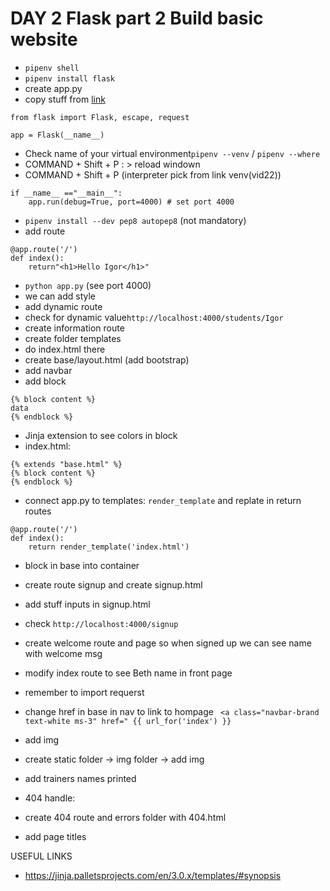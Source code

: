 # DAY 2 Flask part 2 Build basic website 

- `pipenv shell`
- `pipenv install flask`
- create app.py
- copy stuff from [link](https://palletsprojects.com/p/flask/)
```
from flask import Flask, escape, request

app = Flask(__name__)
```
- Check name of your virtual environment`pipenv --venv` / `pipenv --where`
- COMMAND + Shift + P : > reload windown
- COMMAND + Shift + P (interpreter pick from link venv(vid22))

```
if __name__ =="__main__":
    app.run(debug=True, port=4000) # set port 4000
```
- `pipenv install --dev pep8 autopep8` (not mandatory)
- add route
```
@app.route('/')
def index():
    return"<h1>Hello Igor</h1>"
```
- `python app.py` (see port 4000)
- we can add style 
- add dynamic route 
- check for dynamic value`http://localhost:4000/students/Igor`
- create information route
- create folder templates 
- do index.html there 
- create base/layout.html (add bootstrap)
- add navbar
- add block
```
{% block content %}
data
{% endblock %}
```
- Jinja extension to see colors in block
- index.html: 
```
{% extends "base.html" %}
{% block content %}
{% endblock %}
```
- connect app.py to templates:
`render_template` and replate in return routes
```
@app.route('/')
def index():
    return render_template('index.html')
```

- block in base into container
- create route signup and create signup.html
- add stuff inputs in signup.html
- check `http://localhost:4000/signup`
- create welcome route and page so when signed up we can see name with welcome msg
- modify index route to see Beth name in front page
- remember to import requerst
- change href in base in nav to link to hompage
` <a class="navbar-brand text-white ms-3" href=" {{ url_for('index') }}`
- add img
- create static folder -> img folder -> add img
- add trainers names printed

- 404 handle:
- create 404 route and errors folder with 404.html
- add page titles


USEFUL LINKS 
- https://jinja.palletsprojects.com/en/3.0.x/templates/#synopsis

